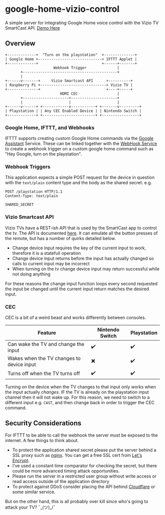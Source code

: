# google-home-vizio-control

A simple server for integrating Google Home voice control with the Vizio TV SmartCast API. [Demo Here](https://www.youtube.com/watch?v=Gl37UplXswY)

## Overview

```
+-------------+  "Turn on the playstation"  +--------------+
| Google Home +-----------------------------> IFTTT Applet |
+-------------+                             +------+-------+
                      Webhook Trigger              |
       +-------------------------------------------+
       |
+------v-------+     Vizio Smartcast API      +----------+
| Raspberry Pi +------------------------------> Vizio TV |
+--------------+                              +----+-----+
                         HDMI CEC                  |
       +---------------------+---------------------+
       |                     |                     |
+------v------+ +------------v-----------+ +-------v---------+
| Playstation | | Any CEC Enabled Device | | Nintendo Switch |
+-------------+ +------------------------+ +-----------------+
```

### Google Home, IFTTT, and Webhooks
IFTTT supports creating custom Google Home commands via the [Google Assistant](https://ifttt.com/google_assistant) Service. These can be linked together with the [WebHook Service](https://ifttt.com/services/maker_webhooks) to create a webhook trigger on a custom google home command such as "Hey Google, turn on the playstation".

### Webhook Triggers
This application expects a simple POST request for the device in question with the `text/plain` content type and the body as the shared secret. e.g.

```
POST /playstation HTTP/1.1
Content-Type: text/plain

SHARED_SECRET
```

### Vizio Smartcast API
Vizio TVs have a REST-ish API that is used by the SmartCast app to control the tv. The API is documented [here](https://github.com/exiva/Vizio_SmartCast_API). It can emulate all the button presses of the remote, but has a number of quirks detailed below.

* Change device input requires the key of the current input to work, therefore it is a statefull operation
* Change device input returns before the input has actually changed so calls to current input may be incorrect
* When turning on the tv change device input may return successful while not doing anything

For these reasons the change input function loops every second requested the input be changed until the current input return matches the desired input.


### CEC
CEC is a bit of a weird beast and works differently between consoles.

| Feature | Nintendo Switch | Playstation |
| --- | --- | --- |
| Can wake the TV and change the input | :heavy_check_mark: | :heavy_check_mark: |
| Wakes when the TV changes to device input | :heavy_multiplication_x: | :heavy_check_mark: |
| Turns off when the TV turns off | :heavy_check_mark: | :heavy_check_mark: |

Turning on the device when the TV changes to that input only works when the input actually *changes*. IF the TV is already on the playstation input channel then it will not wake up. For this reason, we need to switch to a different input e.g. `CAST`, and then change back in order to trigger the CEC command.

## Security Considerations
For IFTTT to be able to call the webhook the server must be exposed to the internet. A few things to think about.

* To protect the application shared secret please put the server behind a SSL proxy such as [nginx](https://blog.thibmaekelbergh.be/post/super-simple-ssl-proxy-for-raspberry-pi/). You can get a free SSL cert from [Let's Encrypt](https://letsencrypt.org/).
* I've used a constant time comparator for checking the secret, but there could be more advanced timing attack opportunities.
* Please run the server in a restricted user group without write access or read access outside of the application directory
* To protect against DDoS consider placing the API behind [Cloudflare](https://www.cloudflare.com/) or some similar service.

But on the other hand, this is all probably over kill since who's going to attack your TV? ¯\_(ツ)_/¯